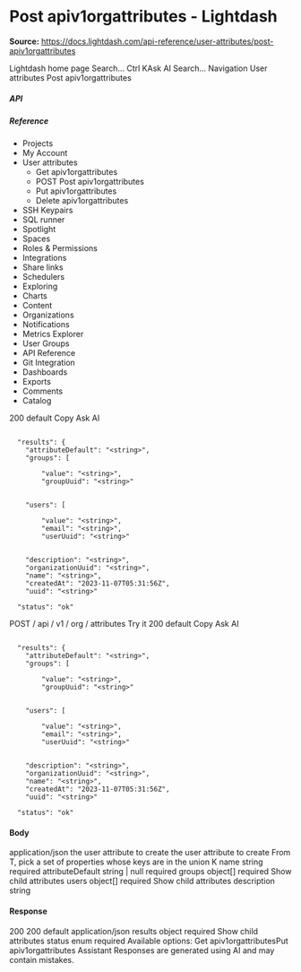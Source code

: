# Post apiv1orgattributes - Lightdash

**Source:** https://docs.lightdash.com/api-reference/user-attributes/post-apiv1orgattributes

Lightdash home page
Search...
Ctrl KAsk AI
Search...
Navigation
User attributes
Post apiv1orgattributes
##### API


##### Reference
  * Projects
  * My Account
  * User attributes
    * Get apiv1orgattributes
    * POST
Post apiv1orgattributes
    * Put apiv1orgattributes
    * Delete apiv1orgattributes
  * SSH Keypairs
  * SQL runner
  * Spotlight
  * Spaces
  * Roles & Permissions
  * Integrations
  * Share links
  * Schedulers
  * Exploring
  * Charts
  * Content
  * Organizations
  * Notifications
  * Metrics Explorer
  * User Groups
  * API Reference
  * Git Integration
  * Dashboards
  * Exports
  * Comments
  * Catalog


200
default
Copy
Ask AI
```

  "results": {
    "attributeDefault": "<string>",
    "groups": [

        "value": "<string>",
        "groupUuid": "<string>"


    "users": [

        "value": "<string>",
        "email": "<string>",
        "userUuid": "<string>"


    "description": "<string>",
    "organizationUuid": "<string>",
    "name": "<string>",
    "createdAt": "2023-11-07T05:31:56Z",
    "uuid": "<string>"

  "status": "ok"

```

POST
/
api
/
v1
/
org
/
attributes
Try it
200
default
Copy
Ask AI
```

  "results": {
    "attributeDefault": "<string>",
    "groups": [

        "value": "<string>",
        "groupUuid": "<string>"


    "users": [

        "value": "<string>",
        "email": "<string>",
        "userUuid": "<string>"


    "description": "<string>",
    "organizationUuid": "<string>",
    "name": "<string>",
    "createdAt": "2023-11-07T05:31:56Z",
    "uuid": "<string>"

  "status": "ok"

```

#### Body
application/json
the user attribute to create
the user attribute to create From T, pick a set of properties whose keys are in the union K
name
string
required
attributeDefault
string | null
required
groups
object[]
required
Show child attributes
users
object[]
required
Show child attributes
description
string
#### Response
200
200 default
application/json
results
object
required
Show child attributes
status
enum<string>
required
Available options: 
Get apiv1orgattributesPut apiv1orgattributes
Assistant
Responses are generated using AI and may contain mistakes.


